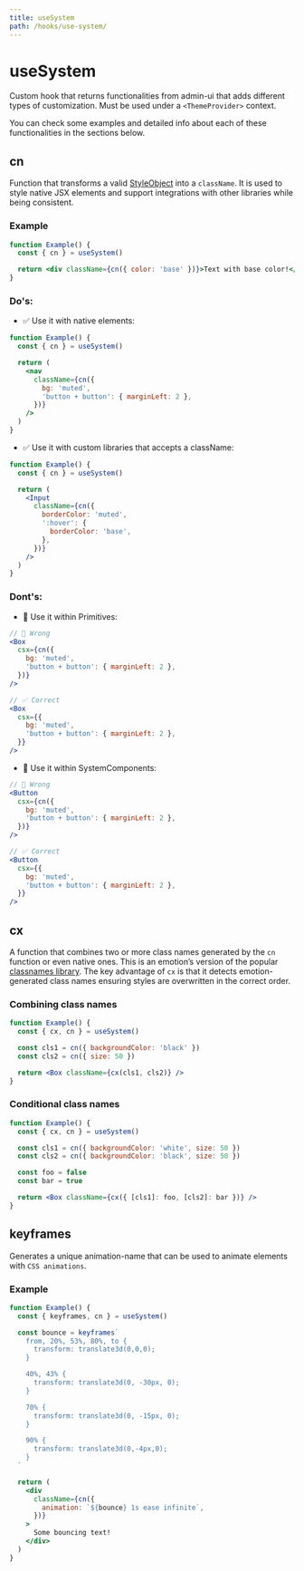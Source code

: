 ```yaml
---
title: useSystem
path: /hooks/use-system/
---
```


# useSystem

Custom hook that returns functionalities from admin-ui that adds different types of customization. Must be used under a `<ThemeProvider>` context.

You can check some examples and detailed info about each of these functionalities in the sections below.

## cn

Function that transforms a valid [StyleObject](/guidelines/styling) into a `className`. It is used to style native JSX elements and support integrations with other libraries while being consistent.

### Example

```jsx live
function Example() {
  const { cn } = useSystem()

  return <div className={cn({ color: 'base' })}>Text with base color!</div>
}
```

### Do's:

- ✅ Use it with native elements:

```jsx isStatic
function Example() {
  const { cn } = useSystem()

  return (
    <nav
      className={cn({
        bg: 'muted',
        'button + button': { marginLeft: 2 },
      })}
    />
  )
}
```

- ✅ Use it with custom libraries that accepts a className:

```jsx isStatic
function Example() {
  const { cn } = useSystem()

  return (
    <Input
      className={cn({
        borderColor: 'muted',
        ':hover': {
          borderColor: 'base',
        },
      })}
    />
  )
}
```

### Dont's:

- 🚫 Use it within Primitives:

```jsx isStatic
// 🚫 Wrong
<Box
  csx={cn({
    bg: 'muted',
    'button + button': { marginLeft: 2 },
  })}
/>

// ✅ Correct
<Box
  csx={{
    bg: 'muted',
    'button + button': { marginLeft: 2 },
  }}
/>
```

- 🚫 Use it within SystemComponents:

```jsx isStatic
// 🚫 Wrong
<Button
  csx={cn({
    bg: 'muted',
    'button + button': { marginLeft: 2 },
  })}
/>

// ✅ Correct
<Button
  csx={{
    bg: 'muted',
    'button + button': { marginLeft: 2 },
  }}
/>
```

## cx

A function that combines two or more class names generated by the `cn` function or even native ones. This is an emotion’s version of the popular [classnames library](https://github.com/JedWatson/classnames). The key advantage of `cx` is that it detects emotion-generated class names ensuring styles are overwritten in the correct order.

### Combining class names

```jsx live
function Example() {
  const { cx, cn } = useSystem()

  const cls1 = cn({ backgroundColor: 'black' })
  const cls2 = cn({ size: 50 })

  return <Box className={cx(cls1, cls2)} />
}
```

### Conditional class names

```jsx live
function Example() {
  const { cx, cn } = useSystem()

  const cls1 = cn({ backgroundColor: 'white', size: 50 })
  const cls2 = cn({ backgroundColor: 'black', size: 50 })

  const foo = false
  const bar = true

  return <Box className={cx({ [cls1]: foo, [cls2]: bar })} />
}
```

## keyframes

Generates a unique animation-name that can be used to animate elements with `CSS animations`.

### Example

```jsx live
function Example() {
  const { keyframes, cn } = useSystem()

  const bounce = keyframes`
    from, 20%, 53%, 80%, to {
      transform: translate3d(0,0,0);
    }

    40%, 43% {
      transform: translate3d(0, -30px, 0);
    }

    70% {
      transform: translate3d(0, -15px, 0);
    }

    90% {
      transform: translate3d(0,-4px,0);
    }
  `

  return (
    <div
      className={cn({
        animation: `${bounce} 1s ease infinite`,
      })}
    >
      Some bouncing text!
    </div>
  )
}
```
